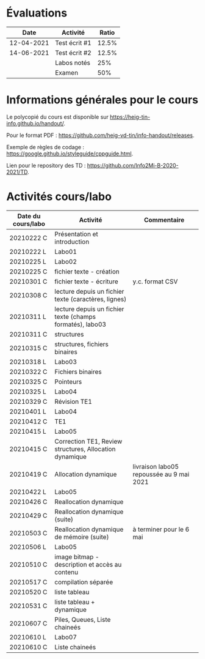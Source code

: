 # Évaluations

| Date | Activité | Ratio |
|---|---|---|
| 12-04-2021 | Test écrit #1 | 12.5% |
| 14-06-2021 | Test écrit #2 | 12.5% |
|   | Labos notés | 25% |
|   | Examen | 50% |

# Informations générales pour le cours

Le polycopié du cours est disponible sur https://heig-tin-info.github.io/handout/.

Pour le format PDF :  https://github.com/heig-vd-tin/info-handout/releases.

Exemple de règles de codage : https://google.github.io/styleguide/cppguide.html.

Lien pour le repository des TD : https://github.com/Info2Mi-B-2020-2021/TD.

# Activités cours/labo
| Date du cours/labo | Activité | Commentaire |
|---|---|---|
|20210222 C | Présentation et introduction |  |
|20210222 L | Labo01 |  |
|20210225 L | Labo02 |  |
|20210225 C | fichier texte - création|  |
|20210301 C | fichier texte - écriture| y.c. format CSV |
|20210308 C | lecture depuis un fichier texte (caractères, lignes) |  |
|20210311	L | lecture depuis un fichier texte (champs formatés), labo03 | |
|20210311	C | structures | |
|20210315	C | structures, fichiers binaires | |
|20210318 L | Labo03 |  |
|20210322 C | Fichiers binaires |  |
|20210325 C | Pointeurs |  |
|20210325 L | Labo04 |  |
|20210329 C | Révision TE1 |  |
|20210401 L | Labo04 |  |
|20210412 C | TE1 | |
|20210415 L | Labo05 | |
|20210415 C | Correction TE1, Review structures, Allocation dynamique | |
|20210419 C | Allocation dynamique |livraison labo05 repoussée au 9 mai 2021 |
|20210422 L | Labo05 | |
|20210426 C | Reallocation dynamique | |
|20210429 C | Reallocation dynamique (suite) | |
|20210503 C | Reallocation dynamique de mémoire (suite) | à terminer pour le 6 mai |
|20210506 L | Labo05 | |
|20210510 C | image bitmap - description et accès au contenu |
|20210517 C | compilation séparée |
|20210520 C | liste tableau |
|20210531 C | liste tableau + dynamique |
|20210607 C | Piles, Queues, Liste chaineés |
|20210610 L | Labo07 |
|20210610 C | Liste chaineés |


